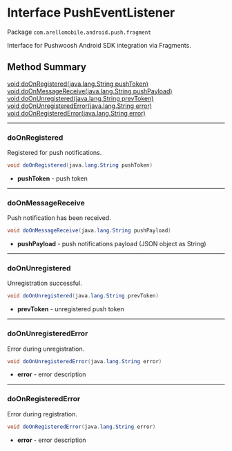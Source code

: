 # Interface PushEventListener #

Package `com.arellomobile.android.push.fragment`

Interface for Pushwoosh Android SDK integration via Fragments.  


## Method Summary
[void doOnRegistered(java.lang.String pushToken)](#doOnRegistered)  
[void doOnMessageReceive(java.lang.String pushPayload)](#doOnMessageReceive)  
[void doOnUnregistered(java.lang.String prevToken)](#doOnUnregistered)  
[void doOnUnregisteredError(java.lang.String error)](#doOnUnregisteredError)  
[void doOnRegisteredError(java.lang.String error)](#doOnRegisteredError)  

---
### doOnRegistered

Registered for push notifications.

```java
void doOnRegistered(java.lang.String pushToken)
```
* **pushToken** - push token

---
### doOnMessageReceive

Push notification has been received.

```java
void doOnMessageReceive(java.lang.String pushPayload)
```
* **pushPayload** - push notifications payload (JSON object as String)

---
### doOnUnregistered

Unregistration successful.

```java
void doOnUnregistered(java.lang.String prevToken)
```
* **prevToken** - unregistered push token

---
### doOnUnregisteredError

Error during unregistration.

```java
void doOnUnregisteredError(java.lang.String error)
```
* **error** - error description

---
### doOnRegisteredError

Error during registration.

```java
void doOnRegisteredError(java.lang.String error)
```
* **error** - error description
